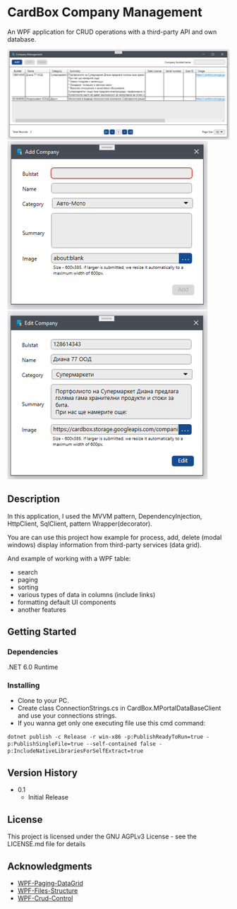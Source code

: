 # CardBox Company Management

An WPF application for CRUD operations with a third-party API and own database.

![Alt text](MediaFiles/MainWindow.png "Main window")
![Alt text](MediaFiles/AddWindow.png "Add window")
![Alt text](MediaFiles/EditWindow.png "Edit window")

## Description

In this application, I used the MVVM pattern, DependencyInjection, HttpClient, SqlClient, pattern Wrapper(decorator).

You are can use this project how example for process, add, delete (modal windows) display information from third-party services (data grid).

And example of working with a WPF table: 
* search 
* paging 
* sorting 
* various types of data in columns (include links) 
* formatting default UI components
* another features

## Getting Started

### Dependencies

.NET 6.0 Runtime

### Installing

* Clone to your PC.
* Create class ConnectionStrings.cs in CardBox.MPortalDataBaseClient and use your connections strings. 
* If you wanna get only one executing file use this cmd command: 
``` 
dotnet publish -c Release -r win-x86 -p:PublishReadyToRun=true -p:PublishSingleFile=true --self-contained false -p:IncludeNativeLibrariesForSelfExtract=true
```

## Version History

* 0.1
    * Initial Release

## License

This project is licensed under the GNU AGPLv3 License - see the LICENSE.md file for details

## Acknowledgments

* [WPF-Paging-DataGrid](https://github.com/WyoMetz/Paging-WPF-DataGrid)
* [WPF-Files-Structure](https://github.com/SingletonSean/SimpleTrader)
* [WPF-Crud-Control](https://github.com/GenericCodes/WPFCrudControl)
